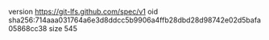 version https://git-lfs.github.com/spec/v1
oid sha256:714aaa031764a6e3d8ddcc5b9906a4ffb28dbd28d98742e02d5bafa05868cc38
size 545
